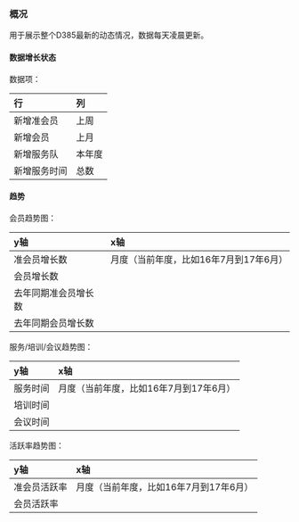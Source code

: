 ### 概况

用于展示整个D385最新的动态情况，数据每天凌晨更新。

#### 数据增长状态

数据项：

| 行 | 列 |
| :--- | :--- |
| 新增准会员 | 上周 |
| 新增会员 | 上月 |
| 新增服务队 | 本年度 |
| 新增服务时间 | 总数 |

#### 趋势

会员趋势图：

| y轴 | x轴 |
| :--- | :--- |
| 准会员增长数 | 月度（当前年度，比如16年7月到17年6月） |
| 会员增长数 |  |
| 去年同期准会员增长数 |  |
| 去年同期会员增长数 |  |

服务/培训/会议趋势图：

| y轴 | x轴 |
| :--- | :--- |
| 服务时间 | 月度（当前年度，比如16年7月到17年6月） |
| 培训时间 |  |
| 会议时间 |  |

活跃率趋势图：

| y轴 | x轴 |
| :--- | :--- |
| 准会员活跃率 | 月度（当前年度，比如16年7月到17年6月） |
| 会员活跃率 |  |



